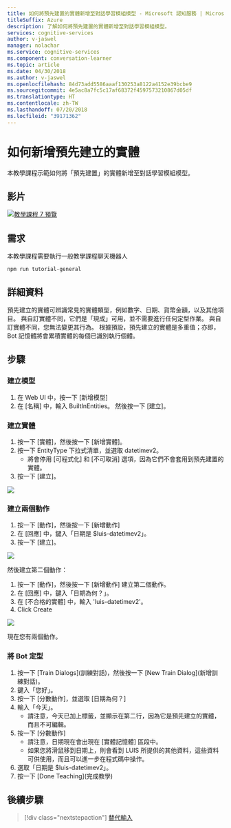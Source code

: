 ```yaml
---
title: 如何將預先建置的實體新增至對話學習模組模型 - Microsoft 認知服務 | Microsoft Docs
titleSuffix: Azure
description: 了解如何將預先建置的實體新增至對話學習模組模型。
services: cognitive-services
author: v-jaswel
manager: nolachar
ms.service: cognitive-services
ms.component: conversation-learner
ms.topic: article
ms.date: 04/30/2018
ms.author: v-jaswel
ms.openlocfilehash: 84d73add5586aaaf130253a8122a4152e39bcbe9
ms.sourcegitcommit: 4e5ac8a7fc5c17af68372f4597573210867d05df
ms.translationtype: HT
ms.contentlocale: zh-TW
ms.lasthandoff: 07/20/2018
ms.locfileid: "39171362"
---
```

# <a name="how-to-add-pre-built-entities"></a>如何新增預先建立的實體
本教學課程示範如何將「預先建置」的實體新增至對話學習模組模型。

## <a name="video"></a>影片

[![教學課程 7 預覽](http://aka.ms/cl-tutorial-07-preview)](http://aka.ms/blis-tutorial-07)

## <a name="requirements"></a>需求
本教學課程需要執行一般教學課程聊天機器人

    npm run tutorial-general

## <a name="details"></a>詳細資料

預先建立的實體可辨識常見的實體類型，例如數字、日期、貨幣金額，以及其他項目。  與自訂實體不同，它們是「現成」可用，並不需要進行任何定型作業。  與自訂實體不同，您無法變更其行為。  根據預設，預先建立的實體是多重值；亦即，Bot 記憶體將會累積實體的每個已識別執行個體。

## <a name="steps"></a>步驟

### <a name="create-the-model"></a>建立模型

1. 在 Web UI 中，按一下 [新增模型]
2. 在 [名稱] 中，輸入 BuiltInEntities。 然後按一下 [建立]。

### <a name="create-an-entity"></a>建立實體

1. 按一下 [實體]，然後按一下 [新增實體]。
2. 按一下 EntityType 下拉式清單，並選取 datetimev2。
    - 將會停用 [可程式化] 和 [不可取消] 選項，因為它們不會套用到預先建置的實體。
3. 按一下 [建立]。

![](../media/tutorial7_entities.PNG)

### <a name="create-two-actions"></a>建立兩個動作

1. 按一下 [動作]，然後按一下 [新增動作]
2. 在 [回應] 中，鍵入「日期是 $luis-datetimev2」。
3. 按一下 [建立]。

![](../media/tutorial7_actions.PNG)

然後建立第二個動作：

1. 按一下 [動作]，然後按一下 [新增動作] 建立第二個動作。
3. 在 [回應] 中，鍵入「日期為何？」。
4. 在 [不合格的實體] 中，輸入 'luis-datetimev2'。
4. Click Create

![](../media/tutorial7_actions2.PNG)

現在您有兩個動作。

### <a name="train-the-bot"></a>將 Bot 定型

1. 按一下 [Train Dialogs]\(訓練對話\)，然後按一下 [New Train Dialog]\(新增訓練對話\)。
2. 鍵入「您好」。
3. 按一下 [分數動作]，並選取 [日期為何？]
2. 輸入「今天」。 
    - 請注意，今天已加上標籤，並顯示在第二行，因為它是預先建立的實體，而且不可編輯。
5. 按一下 [分數動作]
    - 請注意，日期現在會出現在 [實體記憶體] 區段中。 
    - 如果您將滑鼠移到日期上，則會看到 LUIS 所提供的其他資料，這些資料可供使用，而且可以進一步在程式碼中操作。 
6. 選取「日期是 $luis-datetimev2」。
7. 按一下 [Done Teaching]\(完成教學\)

## <a name="next-steps"></a>後續步驟

> [!div class="nextstepaction"]
> [替代輸入](./8-alternative-inputs.md)
